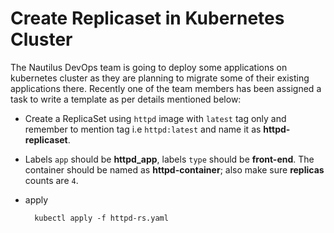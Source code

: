 # Create Replicaset in Kubernetes Cluster

The Nautilus DevOps team is going to deploy some applications on kubernetes cluster as they are planning to migrate some of their existing applications there. Recently one of the team members has been assigned a task to write a template as per details mentioned below:

* Create a ReplicaSet using `httpd` image with `latest` tag only and remember to mention tag i.e `httpd:latest` and name it as **httpd-replicaset**.

* Labels `app` should be **httpd_app**, labels `type` should be **front-end**. The container should be named as **httpd-container**; also make sure **replicas** counts are `4`.

* apply
        
        kubectl apply -f httpd-rs.yaml


